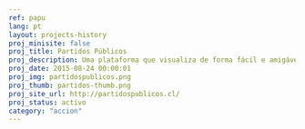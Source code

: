 ```yaml
---
ref: papu
lang: pt
layout: projects-history
proj_minisite: false
proj_title: Partidos Públicos
proj_description: Uma plataforma que visualiza de forma fácil e amigável toda a informação relevante dos partidos políticos no Chile.
proj_date: 2015-08-24 00:00:01
proj_img: partidospublicos.png
proj_thumb: partidos-thumb.png
proj_site_url: http://partidospublicos.cl/
proj_status: activo
category: "accion"
---
```

